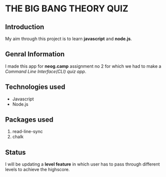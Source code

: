# THE BIG BANG THEORY QUIZ

## Introduction
My aim through this project is to learn **javascript** and **node.js**.

## Genral Information
I made this app for **neog.camp** assignment no 2 for which we had to make a *Command Line Interface(CLI) quiz app*.

## Technologies used
* Javascript
* Node.js

## Packages used
1. read-line-sync
1. chalk

## Status
I will be updating a **level feature** in which user has to pass through different levels to achieve the highscore.
